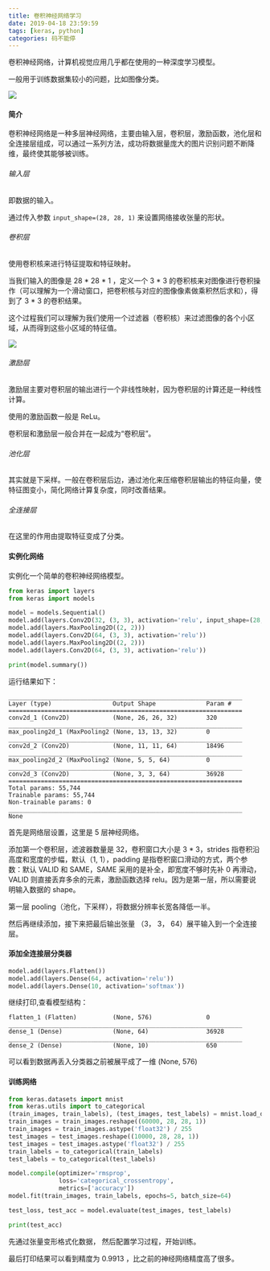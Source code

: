 ```yaml
---
title: 卷积神经网络学习
date: 2019-04-18 23:59:59
tags: [keras, python]
categories: 码不能停
---
```



卷积神经网络，计算机视觉应用几乎都在使用的一种深度学习模型。

一般用于训练数据集较小的问题，比如图像分类。


![](cover.gif)
<!-- more -->
#### 简介
卷积神经网络是一种多层神经网络，主要由输入层，卷积层，激励函数，池化层和全连接层组成，可以通过一系列方法，成功将数据量庞大的图片识别问题不断降维，最终使其能够被训练。

###### 输入层
即数据的输入。

通过传入参数 `input_shape=(28, 28, 1)` 来设置网络接收张量的形状。

###### 卷积层
使用卷积核来进行特征提取和特征映射。

当我们输入的图像是 28 * 28 * 1 ，定义一个 3 * 3 的卷积核来对图像进行卷积操作（可以理解为一个滑动窗口，把卷积核与对应的图像像素做乘积然后求和），得到了 3 * 3 的卷积结果。

这个过程我们可以理解为我们使用一个过滤器（卷积核）来过滤图像的各个小区域，从而得到这些小区域的特征值。

![](conv.gif)

###### 激励层
激励层主要对卷积层的输出进行一个非线性映射，因为卷积层的计算还是一种线性计算。

使用的激励函数一般是 ReLu。

卷积层和激励层一般合并在一起成为“卷积层”。

###### 池化层
其实就是下采样。一般在卷积层后边，通过池化来压缩卷积层输出的特征向量，使特征图变小，简化网络计算复杂度，同时改善结果。

###### 全连接层
在这里的作用由提取特征变成了分类。

#### 实例化网络
实例化一个简单的卷积神经网络模型。
```python
from keras import layers
from keras import models

model = models.Sequential()
model.add(layers.Conv2D(32, (3, 3), activation='relu', input_shape=(28, 28, 1)))
model.add(layers.MaxPooling2D((2, 2)))
model.add(layers.Conv2D(64, (3, 3), activation='relu'))
model.add(layers.MaxPooling2D((2, 2)))
model.add(layers.Conv2D(64, (3, 3), activation='relu'))

print(model.summary())
```

运行结果如下：
```log
_________________________________________________________________
Layer (type)                 Output Shape              Param #
=================================================================
conv2d_1 (Conv2D)            (None, 26, 26, 32)        320
_________________________________________________________________
max_pooling2d_1 (MaxPooling2 (None, 13, 13, 32)        0
_________________________________________________________________
conv2d_2 (Conv2D)            (None, 11, 11, 64)        18496
_________________________________________________________________
max_pooling2d_2 (MaxPooling2 (None, 5, 5, 64)          0
_________________________________________________________________
conv2d_3 (Conv2D)            (None, 3, 3, 64)          36928
=================================================================
Total params: 55,744
Trainable params: 55,744
Non-trainable params: 0
_________________________________________________________________
None
```


首先是网络层设置，这里是 5 层神经网络。

添加第一个卷积层，滤波器数量是 32，卷积窗口大小是 3 * 3，strides 指卷积沿高度和宽度的步幅，默认（1, 1），padding 是指卷积窗口滑动的方式，两个参数：默认 VALID 和 SAME，SAME 采用的是补全，即宽度不够时先补 0 再滑动，VALID 则直接丢弃多余的元素，激励函数选择 relu。因为是第一层，所以需要说明输入数据的 shape。


第一层 pooling（池化，下采样），将数据分辨率长宽各降低一半。

然后再继续添加，接下来把最后输出张量 （3， 3， 64）展平输入到一个全连接层。

#### 添加全连接层分类器
```python
model.add(layers.Flatten())
model.add(layers.Dense(64, activation='relu'))
model.add(layers.Dense(10, activation='softmax'))
```
继续打印,查看模型结构：

```log
flatten_1 (Flatten)          (None, 576)               0
_________________________________________________________________
dense_1 (Dense)              (None, 64)                36928
_________________________________________________________________
dense_2 (Dense)              (None, 10)                650
```
可以看到数据再丢入分类器之前被展平成了一维 (None, 576)


#### 训练网络

```python
from keras.datasets import mnist
from keras.utils import to_categorical
(train_images, train_labels), (test_images, test_labels) = mnist.load_data()
train_images = train_images.reshape((60000, 28, 28, 1))
train_images = train_images.astype('float32') / 255
test_images = test_images.reshape((10000, 28, 28, 1))
test_images = test_images.astype('float32') / 255
train_labels = to_categorical(train_labels)
test_labels = to_categorical(test_labels)

model.compile(optimizer='rmsprop',
              loss='categorical_crossentropy',
              metrics=['accuracy'])
model.fit(train_images, train_labels, epochs=5, batch_size=64)

test_loss, test_acc = model.evaluate(test_images, test_labels)

print(test_acc)
```

先通过张量变形格式化数据， 然后配置学习过程，开始训练。

最后打印结果可以看到精度为 0.9913 ，比之前的神经网络精度高了很多。
